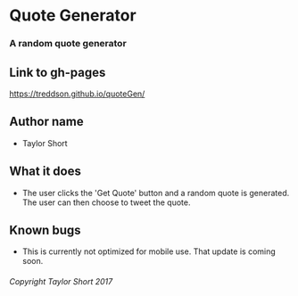 # Quote Generator
### A random quote generator
## Link to gh-pages 
https://treddson.github.io/quoteGen/
## Author name
* Taylor Short
## What it does
* The user clicks the 'Get Quote' button and a random quote is generated. The user can then choose to tweet the quote.
## Known bugs
* This is currently not optimized for mobile use. That update is coming soon.

###### Copyright Taylor Short 2017
